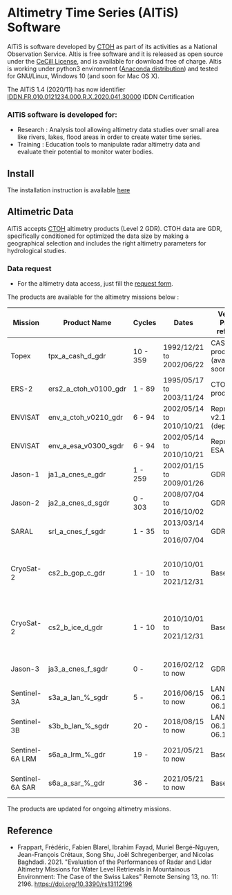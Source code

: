 # Altimetry Time Series (AlTiS) Software


AlTiS is software developed by [CTOH](http://ctoh.legos.obs-mip.fr/) as part of its activities as a National Observation Service. Altis is free software and it is released as open source under the [CeCill License](LICENSE), and is available for download free of charge. Altis is working under python3 environment ([Anaconda distribution](https://www.anaconda.com)) and tested for GNU/Linux, Windows 10 (and soon for Mac OS X).
 
The AlTiS 1.4 (2020/11) has now identifier [IDDN.FR.010.0121234.000.R.X.2020.041.30000](https://www.iddn.org/cgi-iddn/certificat.cgi?IDDN.FR.010.0121234.000.R.X.2020.041.30000) IDDN Certification
 

### AlTiS software is developed for:
 - Research : Analysis tool allowing altimetry data studies over small area like rivers, lakes, flood areas in order to create water time series.
 - Training : Education tools to manipulate radar altimetry data and evaluate their potential to monitor water bodies.


## Install
The installation instruction is available [here](INSTALL.md)

## Altimetric Data
AlTiS accepts [CTOH](http://ctoh.legos.obs-mip.fr/) altimetry products (Level 2 GDR). CTOH data are GDR, specifically conditioned for optimized the data size by making a geographical selection and includes the right altimetry parameters for hydrological studies. 

### Data request
- For the altimetry data access, just fill the [request form](http://ctoh.legos.obs-mip.fr/applications/land_surfaces/altimatric_data/altis/altis).

The products are available for the altimetry missions below :

                     
| Mission |Product Name|	Cycles |          Dates           | Version / Product reference | Orbit Phase |
| ------- |	---------- | --------- | ------------------------ | --------------------------- | ----------- |
| Topex | tpx_a_cash_d_gdr | 10 - 359 | 1992/12/21 to 2002/06/22 |	CASH product (available soon) | [nominal Jason orbit](https://www.aviso.altimetry.fr/fileadmin/documents/data/tools/Visu_RefOrbit_J3J2J1TP_Tracks_GoogleEarth_V3.kmz)|
| ERS-2   | ers2_a_ctoh_v0100_gdr |	1 - 89 | 1995/05/17 to 2003/11/24 |	CTOH product                | [nominal ERS orbit](https://www.aviso.altimetry.fr/fileadmin/documents/data/tools/Visu_EN_Tracks_GE_OldOrbit.kmz) |
| ENVISAT | env_a_ctoh_v0210_gdr |	6 - 94 | 2002/05/14 to 2010/10/21 |	Reprocessing v2.1 (deprecated)| [nominal ERS orbit](https://www.aviso.altimetry.fr/fileadmin/documents/data/tools/Visu_EN_Tracks_GE_OldOrbit.kmz) |
| ENVISAT | env_a_esa_v0300_sgdr |	6 - 94 | 2002/05/14 to 2010/10/21 |	Reprocessing ESA v3.0 | [nominal ERS orbit](https://www.aviso.altimetry.fr/fileadmin/documents/data/tools/Visu_EN_Tracks_GE_OldOrbit.kmz) |
| Jason-1 | ja1_a_cnes_e_gdr |	1 - 259 | 2002/01/15 to 2009/01/26 |	GDR-E | [nominal Jason orbit](https://www.aviso.altimetry.fr/fileadmin/documents/data/tools/Visu_RefOrbit_J3J2J1TP_Tracks_GoogleEarth_V3.kmz)|
| Jason-2 | ja2_a_cnes_d_sgdr |	0 - 303 | 2008/07/04 to 2016/10/02 |	GDR-D | [nominal Jason orbit](https://www.aviso.altimetry.fr/fileadmin/documents/data/tools/Visu_RefOrbit_J3J2J1TP_Tracks_GoogleEarth_V3.kmz)|
| SARAL | srl_a_cnes_f_sgdr | 1 - 35 | 2013/03/14 to 2016/07/04 |	GDR-F | [nominal ERS orbit](https://www.aviso.altimetry.fr/fileadmin/documents/data/tools/Visu_EN_Tracks_GE_OldOrbit.kmz) |
| CryoSat-2 | cs2_b_gop_c_gdr | 1 - 10 | 2010/10/01 to 2021/12/31 | Baseline C | [annual orbit](https://www.aviso.altimetry.fr/fileadmin/documents/data/tools/Visu_C2_Tracks_HiRes.kmz)\n nominal Cryostat orbit is drifting |
| CryoSat-2 | cs2_b_ice_d_gdr | 1 - 10 | 2010/10/01 to 2021/12/31 | Baseline D | [annual orbit](https://www.aviso.altimetry.fr/fileadmin/documents/data/tools/Visu_C2_Tracks_HiRes.kmz), nominal Cryostat orbit is dirfting |
| Jason-3 |	ja3_a_cnes_f_sgdr | 0 - | 2016/02/12 to now | GDR-F | [nominal Jason orbit](https://www.aviso.altimetry.fr/fileadmin/documents/data/tools/Visu_RefOrbit_J3J2J1TP_Tracks_GoogleEarth_V3.kmz)|
| Sentinel-3A | s3a_a_lan_%_sgdr | 5 -  | 2016/06/15 to now | LAND IPF-06.10, IPF-06.14 | [nominal sentinel-3A orbit](https://sentinel.esa.int/documents/247904/685098/Sentinel-3-Relative-Ground-Tracks) |
| Sentinel-3B | s3b_b_lan_%_sgdr |	20 - | 2018/08/15 to now | LAND IPF-06.10, IPF-06.14 | [nominal sentinel-3B orbit](https://sentinel.esa.int/documents/247904/685098/Sentinel-3-Relative-Ground-Tracks) |
| Sentinel-6A LRM | s6a_a_lrm_%_gdr | 19 -  | 2021/05/21 to now | Baseline F04 | [nominal Jason orbit](https://www.aviso.altimetry.fr/fileadmin/documents/data/tools/Visu_RefOrbit_J3J2J1TP_Tracks_GoogleEarth_V3.kmz)|
| Sentinel-6A SAR |	s6a_a_sar_%_gdr | 36 - | 2021/05/21 to now | Baseline F04 | [nominal Jason orbit](https://www.aviso.altimetry.fr/fileadmin/documents/data/tools/Visu_RefOrbit_J3J2J1TP_Tracks_GoogleEarth_V3.kmz)|                   



The products are updated for ongoing altimetry missions.


## Reference
- Frappart, Frédéric, Fabien Blarel, Ibrahim Fayad, Muriel Bergé-Nguyen, Jean-François Crétaux, Song Shu, Joël Schregenberger, and Nicolas Baghdadi. 2021. "Evaluation of the Performances of Radar and Lidar Altimetry Missions for Water Level Retrievals in Mountainous Environment: The Case of the Swiss Lakes" Remote Sensing 13, no. 11: 2196. https://doi.org/10.3390/rs13112196 

